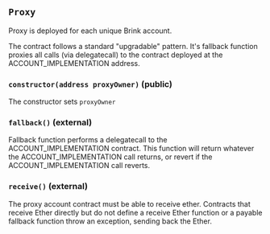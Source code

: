 ## `Proxy`



Proxy is deployed for each unique Brink account.

The contract follows a standard "upgradable" pattern. It's fallback function
proxies all calls (via delegatecall) to the contract deployed at the
ACCOUNT_IMPLEMENTATION address.


### `constructor(address proxyOwner)` (public)



The constructor sets `proxyOwner`

### `fallback()` (external)



Fallback function performs a delegatecall to the ACCOUNT_IMPLEMENTATION contract.
This function will return whatever the ACCOUNT_IMPLEMENTATION call returns, or revert
if the ACCOUNT_IMPLEMENTATION call reverts.

### `receive()` (external)



The proxy account contract must be able to receive ether. 
Contracts that receive Ether directly but do not define a receive Ether function 
or a payable fallback function throw an exception, sending back the Ether.


